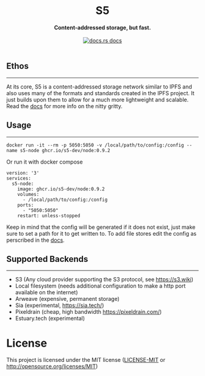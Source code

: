 <h1 align="center">S5</h1>
<div align="center">
 <strong>
   Content-addressed storage, but fast.
 </strong>
</div>

<br />
<div align="center">
  <!-- docs.sfive.neet docs -->
  <a href="https://docs.sfive.net/">
    <img src="https://img.shields.io/badge/docs-latest-blue.svg?style=flat-square"
      alt="docs.rs docs" />
  </a>
</div>
</br>

## Ethos
---

At its core, S5 is a content-addressed storage network similar to IPFS and also uses many of the formats and standards created in the IPFS project. It just builds upon them to allow for a much more lightweight and scalable. Read the [docs](https://docs.sfive.net) for more info on the nitty gritty.

## Usage
---

`docker run -it --rm -p 5050:5050 -v /local/path/to/config:/config --name s5-node ghcr.io/s5-dev/node:0.9.2`

Or run it with docker compose
```docker
version: '3'
services:
  s5-node:
    image: ghcr.io/s5-dev/node:0.9.2
    volumes:
      - /local/path/to/config:/config
    ports:
      - "5050:5050"
    restart: unless-stopped
```
Keep in mind that the config will be generated if it does not exist, just make sure to set a path for it to get written to. To add file stores edit the config as perscribed in the [docs](https://docs.sfive.net).

## Supported Backends
---
- S3 (Any cloud provider supporting the S3 protocol, see https://s3.wiki)
- Local filesystem (needs additional configuration to make a http port available on the internet)
- Arweave (expensive, permanent storage)
- Sia (experimental, https://sia.tech/)
- Pixeldrain (cheap, high bandwidth https://pixeldrain.com/)
- Estuary.tech (experimental)

# License

This project is licensed under the MIT license ([LICENSE-MIT](LICENSE-MIT) or http://opensource.org/licenses/MIT)
